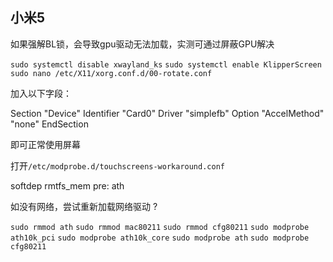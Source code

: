 ## 小米5
如果强解BL锁，会导致gpu驱动无法加载，实测可通过屏蔽GPU解决

`sudo systemctl disable xwayland_ks`
`sudo systemctl enable KlipperScreen`
`sudo nano /etc/X11/xorg.conf.d/00-rotate.conf`

加入以下字段：

  Section "Device"
      Identifier "Card0"
      Driver "simplefb"
      Option "AccelMethod" "none"
  EndSection

即可正常使用屏幕


打开`/etc/modprobe.d/touchscreens-workaround.conf`

  softdep rmtfs_mem pre: ath


如没有网络，尝试重新加载网络驱动 ?

`sudo rmmod ath`
`sudo rmmod mac80211`
`sudo rmmod cfg80211`
`sudo modprobe ath10k_pci`
`sudo modprobe ath10k_core`
`sudo modprobe ath`
`sudo modprobe cfg80211`
